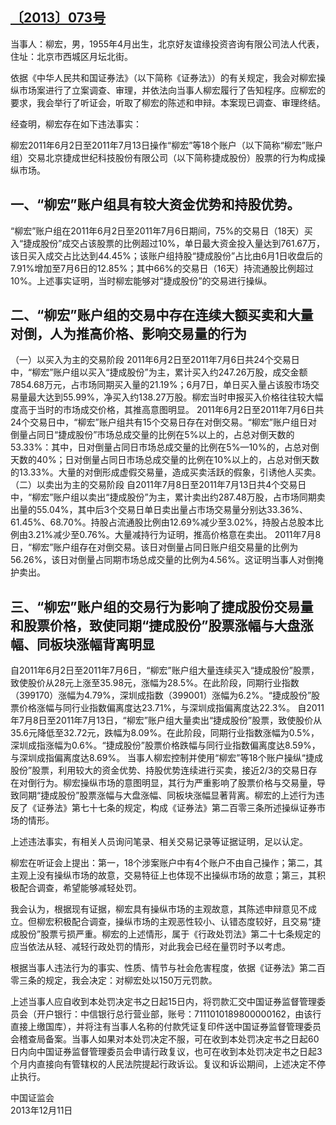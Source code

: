## [〔2013〕073号](http://www.csrc.gov.cn/pub/zjhpublic/G00306212/201401/t20140124_243102.htm)


当事人：柳宏，男，1955年4月出生，北京好友谊缘投资咨询有限公司法人代表，住址：北京市西城区月坛北街。

依据《中华人民共和国证券法》（以下简称《证券法》）的有关规定，我会对柳宏操纵市场案进行了立案调查、审理，并依法向当事人柳宏履行了告知程序。应柳宏的要求，我会举行了听证会，听取了柳宏的陈述和申辩。本案现已调查、审理终结。


经查明，柳宏存在如下违法事实：

柳宏2011年6月2日至2011年7月13日操作“柳宏”等18个账户（以下简称“柳宏”账户组）交易北京捷成世纪科技股份有限公司（以下简称捷成股份）股票的行为构成操纵市场。

## 一、“柳宏”账户组具有较大资金优势和持股优势。
“柳宏”账户组在2011年6月2日至2011年7月6日期间，75%的交易日（18天）买入“捷成股份”成交占该股票的比例超过10%，单日最大资金投入量达到761.67万，该日买入成交占比达到44.45%；该账户组持股“捷成股份”占比由6月1日收盘后的7.91%增加至7月6日的12.85%；其中66%的交易日（16天）持流通股比例超过10%。上述事实证明，当时柳宏能够对“捷成股份”的交易进行操纵。 

## 二、“柳宏”账户组的交易中存在连续大额买卖和大量对倒，人为推高价格、影响交易量的行为
（一）以买入为主的交易阶段
2011年6月2日至2011年7月6日共24个交易日中，“柳宏”账户组以买入“捷成股份”为主，累计买入约247.26万股，成交金额7854.68万元，占市场同期买入量的21.19%；6月7日，单日买入量占该股市场交易量最大达到55.99%，净买入约138.27万股。柳宏当时申报买入价格往往较大幅度高于当时的市场成交价格，其推高意图明显。
2011年6月2日至2011年7月6日共24个交易日中，“柳宏”账户组共有15个交易日存在对倒交易。“柳宏”账户组日对倒量占同日“捷成股份”市场总成交量的比例在5%以上的，占总对倒天数的53.33%：其中，日对倒量占同日市场总成交量的比例在5%—10%的，占总对倒天数的40%；日对倒量占同日市场总成交量的比例在10%以上的，占总对倒天数的13.33%。大量的对倒形成虚假交易量，造成买卖活跃的假象，引诱他人买卖。
（二）以卖出为主的交易阶段
自2011年7月8日至2011年7月13日共4个交易日中，“柳宏”账户组以卖出“捷成股份”为主，累计卖出约287.48万股，占市场同期卖出量的55.04%，其中后3个交易日单日卖出量占市场交易量分别达33.36%、61.45%、68.70%。持股占流通股比例由12.69%减少至3.02%，持股占总股本比例由3.21%减少至0.76%。大量减持行为证明，推高价格意在卖出。
2011年7月8日，“柳宏”账户组存在对倒交易。该日对倒量占同日账户组交易量的比例为56.26%，该日对倒量占同期市场总成交量的比例为4.56%。这证明当事人对倒掩护卖出。
## 三、“柳宏”账户组的交易行为影响了捷成股份交易量和股票价格，致使同期“捷成股份”股票涨幅与大盘涨幅、同板块涨幅背离明显

自2011年6月2日至2011年7月6日，“柳宏”账户组大量连续买入“捷成股份”股票，致使股价从28元上涨至35.98元，涨幅为28.5%。在此阶段，同期行业指数（399170）涨幅为4.79%，深圳成指数（399001）涨幅为6.2%。“捷成股份”股票价格涨幅与同行业指数偏离度达23.71%，与深圳成指偏离度达22.3%。
自2011年7月8日至2011年7月13日，“柳宏”账户组大量卖出“捷成股份”股票，致使股价从35.6元降低至32.72元，跌幅为8.09%。在此阶段，同期行业指数涨幅为0.5%，深圳成指涨幅为0.6%。“捷成股份”股票价格跌幅与同行业指数偏离度达8.59%，与深圳成指偏离度达8.69%。
当事人柳宏控制并使用“柳宏”等18个账户操纵“捷成股份”股票，利用较大的资金优势、持股优势连续进行买卖，接近2/3的交易日存在对倒行为。柳宏操纵市场的意图明显，其行为严重影响了股票价格与交易量，导致同期“捷成股份”股票涨幅与大盘涨幅、同板块涨幅显著背离。柳宏的上述行为违反了《证券法》第七十七条的规定，构成《证券法》第二百零三条所述操纵证券市场的情形。

上述违法事实，有相关人员询问笔录、相关交易记录等证据证明，足以认定。

柳宏在听证会上提出：第一，18个涉案账户中有4个账户不由自己操作；第二，其主观上没有操纵市场的故意，交易特征上也体现不出操纵市场的故意；第三，其积极配合调查，希望能够减轻处罚。

我会认为，根据现有证据，柳宏具有操纵市场的主观故意，其陈述申辩意见不成立。但柳宏积极配合调查，操纵市场的主观恶性较小、认错态度较好，且交易“捷成股份”股票亏损严重。柳宏的上述情形，属于《行政处罚法》第二十七条规定的应当依法从轻、减轻行政处罚的情形，对此我会已经在量罚时予以考虑。

根据当事人违法行为的事实、性质、情节与社会危害程度，依据《证券法》第二百零三条的规定，我会决定：对柳宏处以150万元罚款。

上述当事人应自收到本处罚决定书之日起15日内，将罚款汇交中国证券监督管理委员会（开户银行：中信银行总行营业部，账号：7111010189800000162，由该行直接上缴国库），并将注有当事人名称的付款凭证复印件送中国证券监督管理委员会稽查局备案。当事人如果对本处罚决定不服，可在收到本处罚决定书之日起60日内向中国证券监督管理委员会申请行政复议，也可在收到本处罚决定书之日起3个月内直接向有管辖权的人民法院提起行政诉讼。复议和诉讼期间，上述决定不停止执行。




 
 
 
中国证监会   
2013年12月11日